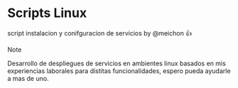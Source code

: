 # Scripts Linux 

script instalacion y conifguracion de servicios by @meichon :+1: 
> [!NOTE]
> Desarrollo de despliegues de servicios en ambientes linux basados en mis experiencias laborales para distitas funcionalidades, espero pueda ayudarle a mas de uno.

[^1]: En ambientes laborales e trabajado basado en RHEL 
[^2]: Meichon - Santiago - Chile.
